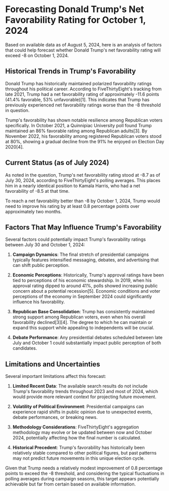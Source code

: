 # Forecasting Donald Trump's Net Favorability Rating for October 1, 2024

Based on available data as of August 5, 2024, here is an analysis of factors that could help forecast whether Donald Trump's net favorability rating will exceed -8 on October 1, 2024.

## Historical Trends in Trump's Favorability

Donald Trump has historically maintained polarized favorability ratings throughout his political career. According to FiveThirtyEight's tracking from late 2021, Trump had a net favorability rating of approximately -11.6 points (41.4% favorable, 53% unfavorable)[1]. This indicates that Trump has previously experienced net favorability ratings worse than the -8 threshold in question.

Trump's favorability has shown notable resilience among Republican voters specifically. In October 2021, a Quinnipiac University poll found Trump maintained an 86% favorable rating among Republican adults[3]. By November 2022, his favorability among registered Republican voters stood at 80%, showing a gradual decline from the 91% he enjoyed on Election Day 2020[4].

## Current Status (as of July 2024)

As noted in the question, Trump's net favorability rating stood at -8.7 as of July 30, 2024, according to FiveThirtyEight's polling averages. This places him in a nearly identical position to Kamala Harris, who had a net favorability of -8.5 at that time.

To reach a net favorability better than -8 by October 1, 2024, Trump would need to improve his rating by at least 0.8 percentage points over approximately two months.

## Factors That May Influence Trump's Favorability

Several factors could potentially impact Trump's favorability ratings between July 30 and October 1, 2024:

1. **Campaign Dynamics**: The final stretch of presidential campaigns typically features intensified messaging, debates, and advertising that can shift public perception.

2. **Economic Perceptions**: Historically, Trump's approval ratings have been tied to perceptions of his economic stewardship. In 2019, when his approval rating dipped to around 41%, polls showed increasing public concern about a potential recession[5]. Economic conditions and voter perceptions of the economy in September 2024 could significantly influence his favorability.

3. **Republican Base Consolidation**: Trump has consistently maintained strong support among Republican voters, even when his overall favorability declined[3][4]. The degree to which he can maintain or expand this support while appealing to independents will be crucial.

4. **Debate Performance**: Any presidential debates scheduled between late July and October 1 could substantially impact public perception of both candidates.

## Limitations and Uncertainties

Several important limitations affect this forecast:

1. **Limited Recent Data**: The available search results do not include Trump's favorability trends throughout 2023 and most of 2024, which would provide more relevant context for projecting future movement.

2. **Volatility of Political Environment**: Presidential campaigns can experience rapid shifts in public opinion due to unexpected events, debate performances, or breaking news.

3. **Methodology Considerations**: FiveThirtyEight's aggregation methodology may evolve or be updated between now and October 2024, potentially affecting how the final number is calculated.

4. **Historical Precedent**: Trump's favorability has historically been relatively stable compared to other political figures, but past patterns may not predict future movements in this unique election cycle.

Given that Trump needs a relatively modest improvement of 0.8 percentage points to exceed the -8 threshold, and considering the typical fluctuations in polling averages during campaign seasons, this target appears potentially achievable but far from certain based on available information.